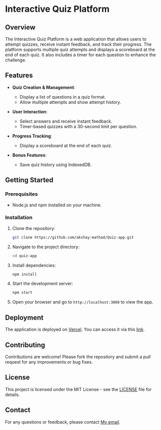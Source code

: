 # Interactive Quiz Platform

## Overview

The Interactive Quiz Platform is a web application that allows users to attempt quizzes, receive instant feedback, and track their progress. The platform supports multiple quiz attempts and displays a scoreboard at the end of each quiz. It also includes a timer for each question to enhance the challenge.

## Features

- **Quiz Creation & Management**: 
  - Display a list of questions in a quiz format.
  - Allow multiple attempts and show attempt history.

- **User Interaction**:
  - Select answers and receive instant feedback.
  - Timer-based quizzes with a 30-second limit per question.

- **Progress Tracking**:
  - Display a scoreboard at the end of each quiz.

- **Bonus Features**:
  - Save quiz history using IndexedDB.

## Getting Started

### Prerequisites

- Node.js and npm installed on your machine.

### Installation

1. Clone the repository:

   ```bash
   git clone https://github.com/akshay-mathad/Quiz-app.git
   ```

2. Navigate to the project directory:

   ```bash
   cd quiz-app
   ```

3. Install dependencies:

   ```bash
   npm install
   ```

4. Start the development server:

   ```bash
   npm start
   ```

5. Open your browser and go to `http://localhost:3000` to view the app.

## Deployment

The application is deployed on [Vercel](#). You can access it via this [link](https://quiz-app-akshay-mathad.vercel.app/).

## Contributing

Contributions are welcome! Please fork the repository and submit a pull request for any improvements or bug fixes.

## License

This project is licensed under the MIT License - see the [LICENSE](LICENSE) file for details.

## Contact

For any questions or feedback, please contact [My  email](mailto:your-mathadakshay1726@gmail.com).
